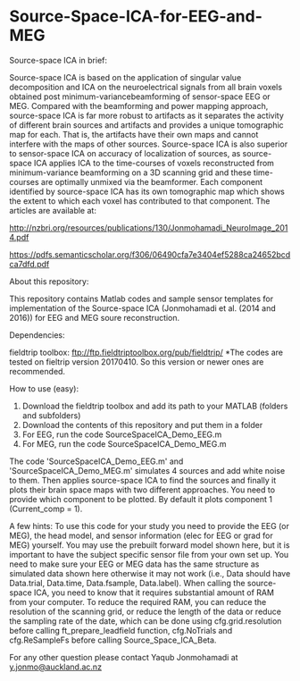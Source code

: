 # Source-Space-ICA-for-EEG-and-MEG
Source-space ICA in brief:

Source-space ICA is based on the application of singular value decomposition and ICA on the neuroelectrical signals from all brain voxels obtained post minimum-variancebeamforming of sensor-space EEG or MEG. Compared with the beamforming and power mapping approach, source-space ICA is far more robust to artifacts as it separates the activity of different brain sources and artifacts and provides a unique tomographic map for each. That is, the artifacts have their own maps and cannot interfere with the maps of other sources. Source-space ICA is also superior to sensor-space ICA on accuracy of localization of sources, as source-space ICA applies ICA to the time-courses of voxels reconstructed from minimum-variance beamforming on a 3D scanning grid and these time-
courses are optimally unmixed via the beamformer. Each component identified by source-space ICA has its own tomographic map which shows the extent to which each voxel has contributed to that component.
The articles are available at:

http://nzbri.org/resources/publications/130/Jonmohamadi_NeuroImage_2014.pdf

https://pdfs.semanticscholar.org/f306/06490cfa7e3404ef5288ca24652bcdca7dfd.pdf

About this repository:

This repository contains Matlab codes and sample sensor templates for implementation of the Source-space ICA (Jonmohamadi et al. (2014 and 2016)) for EEG and MEG soure reconstruction. 

Dependencies:

fieldtrip toolbox: ftp://ftp.fieldtriptoolbox.org/pub/fieldtrip/
*The codes are tested on fieltrip version 20170410. So this version or newer ones are recommended. 

How to use (easy):

1) Download the fieldtrip toolbox and add its path to your MATLAB (folders and subfolders) 
2) Download the contents of this repository and put them in a folder
3) For EEG, run the code SourceSpaceICA_Demo_EEG.m
4) For MEG, run the code SourceSpaceICA_Demo_MEG.m

The code 'SourceSpaceICA_Demo_EEG.m' and 'SourceSpaceICA_Demo_MEG.m' simulates 4 sources and add white noise to them. Then applies source-space ICA to find the sources and finally it plots their brain space maps with two different approaches. You need to provide which component to be plotted. By default it plots component 1 (Current_comp = 1). 

A few hints:
To use this code for your study you need to provide the EEG (or MEG), the head model, and sensor information (elec for EEG or grad for MEG) yourself. 
You may use the prebuilt forward model shown here, but it is important to have the subject specific sensor file from your own set up. 
You need to make sure your EEG or MEG data has the same structure as simulated data shown here otherwise it may not work (i.e., Data should have Data.trial, Data.time, Data.fsample, Data.label).
When calling the source-space ICA, you need to know that it requires substantial amount of RAM from your computer.
To reduce the required RAM, you can reduce the resolution of the scanning grid, or reduce the length of the data or reduce the sampling rate of the date, which can be done using cfg.grid.resolution before calling ft_prepare_leadfield function, cfg.NoTrials and cfg.ReSampleFs before calling Source_Space_ICA_Beta.

For any other question please contact Yaqub Jonmohamadi at y.jonmo@auckland.ac.nz
